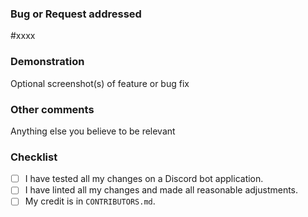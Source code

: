 ### Bug or Request addressed
#xxxx

### Demonstration
Optional screenshot(s) of feature or bug fix

### Other comments
Anything else you believe to be relevant

### Checklist
- [ ] I have tested all my changes on a Discord bot application.
- [ ] I have linted all my changes and made all reasonable adjustments.
- [ ] My credit is in `CONTRIBUTORS.md`.
